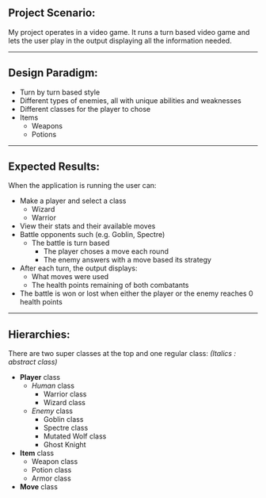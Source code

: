 ## **Project Scenario:**

My project operates in a video game. It runs a turn based video game and lets the user play in the output displaying all the information needed.

---

## **Design Paradigm:**

- Turn by turn based style  
- Different types of enemies, all with unique abilities and weaknesses  
- Different classes for the player to chose  
- Items  
  - Weapons  
  - Potions

---

## **Expected Results:**

When the application is running the user can:

- Make a player and select a class  
  - Wizard  
  - Warrior  
- View their stats and their available moves  
- Battle opponents such (e.g. Goblin, Spectre)  
  - The battle is turn based  
    - The player choses a move each round  
    - The enemy answers with a move based its strategy  
- After each turn, the output displays:  
  - What moves were used  
  - The health points remaining of both combatants  
- The battle is won or lost when either the player or the enemy reaches 0 health points

---

## **Hierarchies:**

There are two super classes at the top and one regular class: *(Italics : abstract class)*

- **Player** class  
  - *Human* class  
    - Warrior class  
    - Wizard class  
  - *Enemy* class  
    - Goblin class  
    - Spectre class  
    - Mutated Wolf class  
    - Ghost Knight  
- **Item** class  
  - Weapon class  
  - Potion class  
  - Armor class  
- **Move** class
